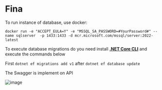# Fina

To run instance of database, use docker:

`docker run -e "ACCEPT_EULA=Y" -e "MSSQL_SA_PASSWORD=#YourPassword#" --name sqlserver  -p 1433:1433 -d mcr.microsoft.com/mssql/server:2022-latest`

To execute database migrations do you need install **[.NET Core CLI](https://learn.microsoft.com/en-us/ef/core/cli/dotnet)** and execute the commands below

First `dotnet ef migrations add v1` after `dotnet ef database update`

The Swagger is implement on API

![image](https://github.com/user-attachments/assets/f2710d0f-8d1c-4a22-85c8-162d4be3304a)
